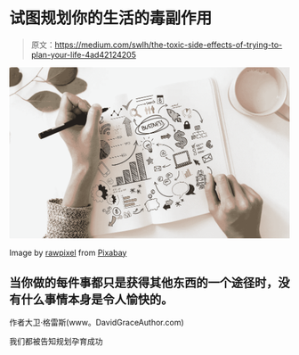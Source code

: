 # 试图规划你的生活的毒副作用

> 原文：<https://medium.com/swlh/the-toxic-side-effects-of-trying-to-plan-your-life-4ad42124205>

![](img/e28cf9ea2cc261c1b4633a727d68c2e2.png)

Image by [rawpixel](https://pixabay.com/users/rawpixel-4283981/?utm_source=link-attribution&utm_medium=referral&utm_campaign=image&utm_content=3190204) from [Pixabay](https://pixabay.com/?utm_source=link-attribution&utm_medium=referral&utm_campaign=image&utm_content=3190204)

## 当你做的每件事都只是获得其他东西的一个途径时，没有什么事情本身是令人愉快的。

作者大卫·格雷斯(www。DavidGraceAuthor.com)

我们都被告知规划孕育成功